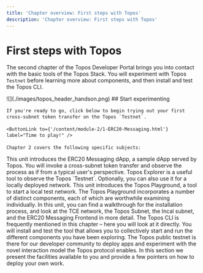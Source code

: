 ```yaml
---
title: 'Chapter overview: First steps with Topos'
description: 'Chapter overview: First steps with Topos'
---
```


# First steps with Topos

The second chapter of the Topos Developer Portal brings you into contact with the basic tools of the Topos Stack. You will experiment with Topos `Testnet` before learning more about components, and then install and test the Topos CLI.

<Banner>
  <BannerImage>![](./images/topos_header_handson.png)</BannerImage>
  <BannerContent>
    ## Start experimenting

    If you're ready to go, click below to begin trying out your first cross-subnet token transfer on the Topos `Testnet`.

    <ButtonLink to={'/content/module-2/1-ERC20-Messaging.html'} label="Time to play!" />

    Chapter 2 covers the following specific subjects:
  </BannerContent>
</Banner>

<Grid columns={2}>
  <GridItem>
      <Card title="1: ERC20-Messaging dApp" to={'/content/module-2/1-ERC20-Messaging.html'}>
      This unit introduces the ERC20 Messaging dApp, a sample dApp served by Topos. You will invoke a cross-subnet token transfer and observe the process as if from a typical user's perspective.
    </Card>
  </GridItem>
  <GridItem>
    <Card title="2: Topos Explorer" to={'/content/module-2/2-explorer.html'}>
      Topos Explorer is a useful tool to observe the Topos `Testnet`. Optionally, you can also use it for a locally deployed network.
    </Card>
  </GridItem>
  <GridItem>
    <Card title="3: Topos Playground" to={'/content/module-2/3-topos-playground.html'}>
      This unit introduces the Topos Playground, a tool to start a local test network. The Topos Playground incorporates a number of distinct components, each of which are worthwhile examining individually. In this unit, you can find a walkthrough for the installation process, and look at the TCE network, the Topos Subnet, the Incal subnet, and the ERC20 Messaging Frontend in more detail.
    </Card>
  </GridItem>
  <GridItem>
    <Card title="4: Topos CLI" to={'/content/module-2/4-cli.html'}>
      The Topos CLI is frequently mentioned in this chapter – here you will look at it directly. You will install and test the tool that allows you to collectively start and run the different components you have been exploring.
    </Card>
  </GridItem>
  <GridItem>
    <Card title="5: Topos Testnet" to={'/content/module-2/5-testnet.html'}>
      The Topos public testnet is there for our developer community to deploy apps and experiment with the novel interaction model the Topos protocol enables. In this section we present the facilities available to you and provide a few pointers on how to deploy your own work.
    </Card>
  </GridItem>
</Grid>
